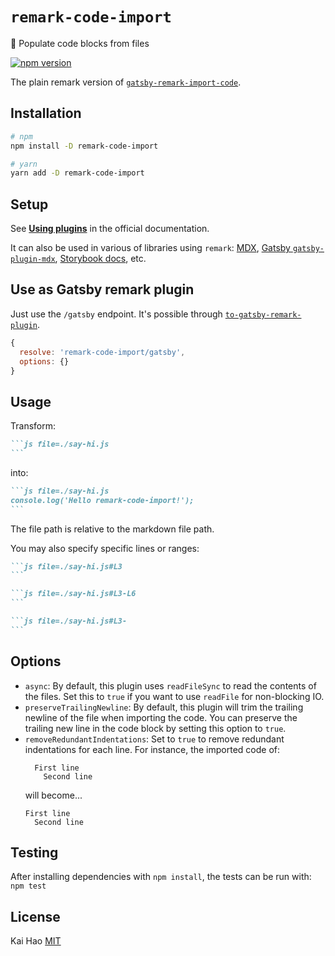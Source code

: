 # `remark-code-import`

📝 Populate code blocks from files

[![npm version](https://badge.fury.io/js/remark-code-import.svg)](https://badge.fury.io/js/remark-code-import)

The plain remark version of [`gatsby-remark-import-code`](https://github.com/pomber/gatsby-remark-import-code).

## Installation

```sh
# npm
npm install -D remark-code-import

# yarn
yarn add -D remark-code-import
```

## Setup

See [**Using plugins**](https://github.com/remarkjs/remark/blob/master/doc/plugins.md#using-plugins) in the official documentation.

It can also be used in various of libraries using `remark`: [MDX](https://mdxjs.com/advanced/plugins#using-remark-and-rehype-plugins), [Gatsby `gatsby-plugin-mdx`](https://www.gatsbyjs.org/docs/mdx/plugins/#remark-plugins), [Storybook docs](https://github.com/storybookjs/storybook/tree/master/addons/docs#manual-configuration), etc.

## Use as Gatsby remark plugin

Just use the `/gatsby` endpoint. It's possible through [`to-gatsby-remark-plugin`](https://github.com/kevin940726/to-gatsby-remark-plugin).

```js
{
  resolve: 'remark-code-import/gatsby',
  options: {}
}
```

## Usage

Transform:

````md
```js file=./say-hi.js
```
````

into:

````md
```js file=./say-hi.js
console.log('Hello remark-code-import!');
```
````

The file path is relative to the markdown file path.

You may also specify specific lines or ranges:

````md
```js file=./say-hi.js#L3
```

```js file=./say-hi.js#L3-L6
```

```js file=./say-hi.js#L3-
```
````



## Options

- `async`: By default, this plugin uses `readFileSync` to read the contents of the files. Set this to `true` if you want to use `readFile` for non-blocking IO.
- `preserveTrailingNewline`: By default, this plugin will trim the trailing newline of the file when importing the code. You can preserve the trailing new line in the code block by setting this option to `true`.
- `removeRedundantIndentations`: Set to `true` to remove redundant indentations for each line. For instance, the imported code of:
  ```
    First line
      Second line
  ```
  will become...
  ```
  First line
    Second line
  ```

## Testing

After installing dependencies with `npm install`, the tests can be run with: `npm test`

## License

Kai Hao
[MIT](LICENSE)
